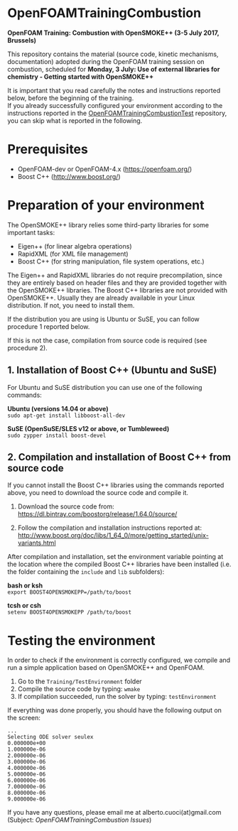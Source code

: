 # OpenFOAMTrainingCombustion
**OpenFOAM Training: Combustion with OpenSMOKE++ (3-5 July 2017, Brussels)**

This repository contains the material (source code, kinetic mechanisms, documentation) adopted during the OpenFOAM training session on combustion, scheduled for **Monday, 3 July: Use of external libraries for chemistry - Getting started with OpenSMOKE++**

It is important that you read carefully the notes and instructions reported below, before the beginning of the training.  
If you already successfully configured your environment according to the instructions reported in the [OpenFOAMTrainingCombustionTest](https://github.com/acuoci/OpenFOAMTrainingCombustionTest) repository, you can skip what is reported in the following.

# Prerequisites
* OpenFOAM-dev or OpenFOAM-4.x (https://openfoam.org/)
* Boost C++ (http://www.boost.org/)

# Preparation of your environment
The OpenSMOKE++ library relies some third-party libraries for some important tasks:
* Eigen++ (for linear algebra operations)
* RapidXML (for XML file management)
* Boost C++ (for string manipulation, file system operations, etc.)

The Eigen++ and RapidXML libraries do not require precompilation, since they are entirely based on header files and they are provided together with the OpenSMOKE++ libraries. The Boost C++ libraries are not provided with OpenSMOKE++. Usually they are already available in your Linux distribution. If not, you need to install them.  

If the distribution you are using is Ubuntu or SuSE, you can follow procedure 1 reported below.  

If this is not the case, compilation from source code is required (see procedure 2).

## 1. Installation of Boost C++ (Ubuntu and SuSE)
For Ubuntu and SuSE distribution you can use one of the following commands:

**Ubuntu (versions 14.04 or above)**  
`sudo apt-get install libboost-all-dev`

**SuSE (OpenSuSE/SLES v12 or above, or Tumbleweed)**   
`sudo zypper install boost-devel`

## 2. Compilation and installation of Boost C++ from source code
If you cannot install the Boost C++ libraries using the commands reported above, you need to download the source code and compile it.

1. Download the source code from:  
https://dl.bintray.com/boostorg/release/1.64.0/source/

2. Follow the compilation and installation instructions reported at:  
http://www.boost.org/doc/libs/1_64_0/more/getting_started/unix-variants.html

After compilation and installation, set the environment variable pointing at the location where the compiled Boost C++ libraries have been installed (i.e. the folder containing the `include` and `lib` subfolders):

**bash or ksh**  
`export BOOST4OPENSMOKEPP=/path/to/boost`

**tcsh or csh**  
`setenv BOOST4OPENSMOKEPP /path/to/boost`

# Testing the environment
In order to check if the environment is correctly configured, we compile and run a simple application based on OpenSMOKE++ and OpenFOAM.
1. Go to the `Training/TestEnvironment` folder
2. Compile the source code by typing: `wmake`
3. If compilation succeeded, run the solver by typing: `testEnvironment`  

If everything was done properly, you should have the following output on the screen:
```
...
Selecting ODE solver seulex
0.000000e+00
1.000000e-06
2.000000e-06
3.000000e-06
4.000000e-06
5.000000e-06
6.000000e-06
7.000000e-06
8.000000e-06
9.000000e-06
```

If you have any questions, please email me at alberto.cuoci(at)gmail.com (Subject: *OpenFOAMTrainingCombustion Issues*)
